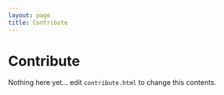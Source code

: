 ```yaml
---
layout: page
title: Contribute
---
```

# Contribute
Nothing here yet... edit ```contribute.html``` to change this contents.
